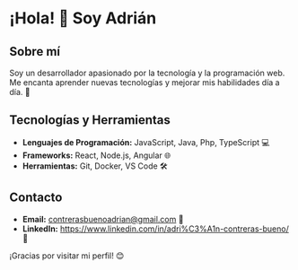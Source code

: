 # ¡Hola! 👋 Soy Adrián

## Sobre mí
Soy un desarrollador apasionado por la tecnología y la programación web. Me encanta aprender nuevas tecnologías y mejorar mis habilidades día a día. 🚀

## Tecnologías y Herramientas
- **Lenguajes de Programación:** JavaScript, Java, Php, TypeScript 💻
- **Frameworks:** React, Node.js, Angular 🌐
- **Herramientas:** Git, Docker, VS Code 🛠️


## Contacto
- **Email:** contrerasbuenoadrian@gmail.com 📧
- **LinkedIn:** https://www.linkedin.com/in/adri%C3%A1n-contreras-bueno/ 🔗

¡Gracias por visitar mi perfil! 😊
